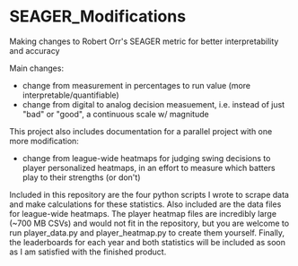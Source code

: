 # SEAGER_Modifications
Making changes to Robert Orr's SEAGER metric for better interpretability and accuracy

Main changes:
- change from measurement in percentages to run value (more interpretable/quantifiable)
- change from digital to analog decision measuement, i.e. instead of just "bad" or "good", a continuous scale w/ magnitude

This project also includes documentation for a parallel project with one more modification:
- change from league-wide heatmaps for judging swing decisions to player personalized heatmaps, in an effort to measure which batters play to their strengths (or don't)


Included in this repository are the four python scripts I wrote to scrape data and make calculations for these statistics. 
Also included are the data files for league-wide heatmaps. The player heatmap files are incredibly large (~700 MB CSVs) and would not fit in the repository, but you are welcome to run player_data.py and player_heatmap.py to create them yourself.
Finally, the leaderboards for each year and both statistics will be included as soon as I am satisfied with the finished product.
